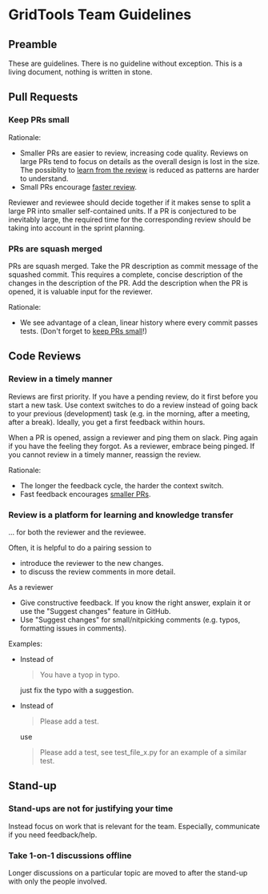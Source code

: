 # GridTools Team Guidelines

## Preamble

These are guidelines. There is no guideline without exception. This is a living document, nothing is written in stone.

## Pull Requests

### Keep PRs small

Rationale:
- Smaller PRs are easier to review, increasing code quality. Reviews on large PRs tend to focus on details as the overall design is lost in the size. The possiblity to [learn from the review](#review-is-a-platform-for-learning-and-knowledge-transfer) is reduced as patterns are harder to understand.
- Small PRs encourage [faster review](#Review-in-a-timely-manner).

Reviewer and reviewee should decide together if it makes sense to split a large PR into smaller self-contained units. If a PR is conjectured to be inevitably large, the required time for the corresponding review should be taking into account in the sprint planning.

### PRs are squash merged

PRs are squash merged. Take the PR description as commit message of the squashed commit. This requires a complete, concise description of the changes in the description of the PR. Add the description when the PR is opened, it is valuable input for the reviewer.

Rationale:
- We see advantage of a clean, linear history where every commit passes tests. (Don't forget to [keep PRs small](#Keep-PRs-small)!)

## Code Reviews

### Review in a timely manner

Reviews are first priority. If you have a pending review, do it first before you start a new task.
Use context switches to do a review instead of going back to your previous (development) task (e.g. in the morning, after a meeting, after a break). Ideally, you get a first feedback within hours.

When a PR is opened, assign a reviewer and ping them on slack. Ping again if you have the feeling they forgot. As a reviewer, embrace being pinged. If you cannot review in a timely manner, reassign the review.

Rationale:
- The longer the feedback cycle, the harder the context switch.
- Fast feedback encourages [smaller PRs](#Keep-PRs-small).

### Review is a platform for learning and knowledge transfer

... for both the reviewer and the reviewee.

Often, it is helpful to do a pairing session to
- introduce the reviewer to the new changes.
- to discuss the review comments in more detail.

As a reviewer
- Give constructive feedback. If you know the right answer, explain it or use the "Suggest changes" feature in GitHub.
- Use "Suggest changes" for small/nitpicking comments (e.g. typos, formatting issues in comments).

Examples:

- Instead of

  > You have a tyop in typo.

  just fix the typo with a suggestion.

- Instead of

  > Please add a test.

  use

  > Please add a test, see test_file_x.py for an example of a similar test.


## Stand-up

### Stand-ups are not for justifying your time

Instead focus on work that is relevant for the team.
Especially, communicate if you need feedback/help.

### Take 1-on-1 discussions offline

Longer discussions on a particular topic are moved to after the stand-up with only the people involved.
